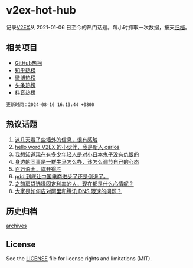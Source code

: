 # v2ex-hot-hub

 记录[V2EX](https://www.v2ex.com/)从 2021-01-06 日至今的热门话题。每小时抓取一次数据，按天[归档](archives)。
 
 ## 相关项目

- [GitHub热榜](https://github.com/lonnyzhang423/github-hot-hub)
- [知乎热榜](https://github.com/lonnyzhang423/zhihu-hot-hub)
- [微博热榜](https://github.com/lonnyzhang423/weibo-hot-hub)
- [头条热榜](https://github.com/lonnyzhang423/toutiao-hot-hub)
- [抖音热榜](https://github.com/lonnyzhang423/douyin-hot-hub)


 `更新时间：2024-08-16 16:13:44 +0800`

## 热议话题

1. [这几天看了些墙外的信息，很有感触](https://www.v2ex.com/t/1065468)
1. [hello word V2EX 的小伙伴，我是新人 carlos](https://www.v2ex.com/t/1065313)
1. [我想知道现在有多少年轻人是对小日本鬼子没有仇恨的](https://www.v2ex.com/t/1065502)
1. [身边的同事是一群牛马怎么办，该怎么调节自己的心态](https://www.v2ex.com/t/1065426)
1. [百万资金，旗开得胜](https://www.v2ex.com/t/1065407)
1. [pdd 到底让中国电商进步了还是倒退了。](https://www.v2ex.com/t/1065302)
1. [之前房贷选择固定利率的人，现在都是什么心情呢？](https://www.v2ex.com/t/1065382)
1. [大家是如何应对阿里和腾讯 DNS 限速的问题？](https://www.v2ex.com/t/1065279)

## 历史归档

[archives](archives)

## License

See the [LICENSE](LICENSE) file for license rights and limitations (MIT).
